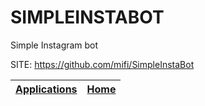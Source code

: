 # SIMPLEINSTABOT
 
 Simple Instagram bot
 
 SITE: https://github.com/mifi/SimpleInstaBot

 | [Applications](https://portable-linux-apps.github.io/apps.html) | [Home](https://portable-linux-apps.github.io)
 | --- | --- |
